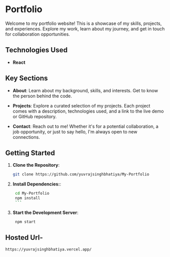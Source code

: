 # Portfolio

Welcome to my portfolio website! This is a showcase of my skills, projects, and experiences. Explore my work, learn about my journey, and get in touch for collaboration opportunities.

## Technologies Used

- **React**

## Key Sections

- **About**: Learn about my background, skills, and interests. Get to know the person behind the code.

- **Projects**: Explore a curated selection of my projects. Each project comes with a description, technologies used, and a link to the live demo or GitHub repository.

- **Contact**: Reach out to me! Whether it's for a potential collaboration, a job opportunity, or just to say hello, I'm always open to new connections.

## Getting Started

1. **Clone the Repository**:

   ```bash
   git clone https://github.com/yuvrajsinghbhatiya/My-Portfolio

   ```

2. **Install Dependencies:**:

   ````bash
    cd My-Portfolio
    npm install
    ```

3. **Start the Development Server**:

   ```bash
    npm start
   ````

## Hosted Url-

   ```
   https://yuvrajsinghbhatiya.vercel.app/
   ```
